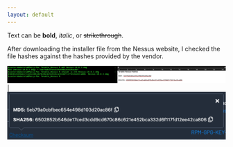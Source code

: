 ```yaml
---
layout: default
---
```


Text can be **bold**, _italic_, or ~~strikethrough~~.

After downloading the installer file from the Nessus website, I checked the file hashes against the hashes provided by the vendor.

![1](1.png) | ![2](2.png)



